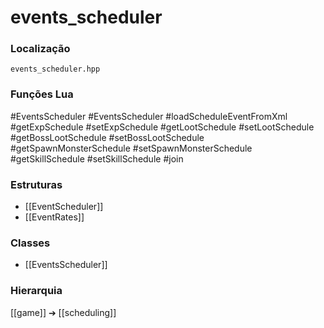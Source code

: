 # events_scheduler

### Localização
`events_scheduler.hpp`

### Funções Lua
#EventsScheduler
#EventsScheduler
#loadScheduleEventFromXml
#getExpSchedule
#setExpSchedule
#getLootSchedule
#setLootSchedule
#getBossLootSchedule
#setBossLootSchedule
#getSpawnMonsterSchedule
#setSpawnMonsterSchedule
#getSkillSchedule
#setSkillSchedule
#join

### Estruturas
- [[EventScheduler]]
- [[EventRates]]

### Classes
- [[EventsScheduler]]

### Hierarquia
[[game]] ➔ [[scheduling]]
